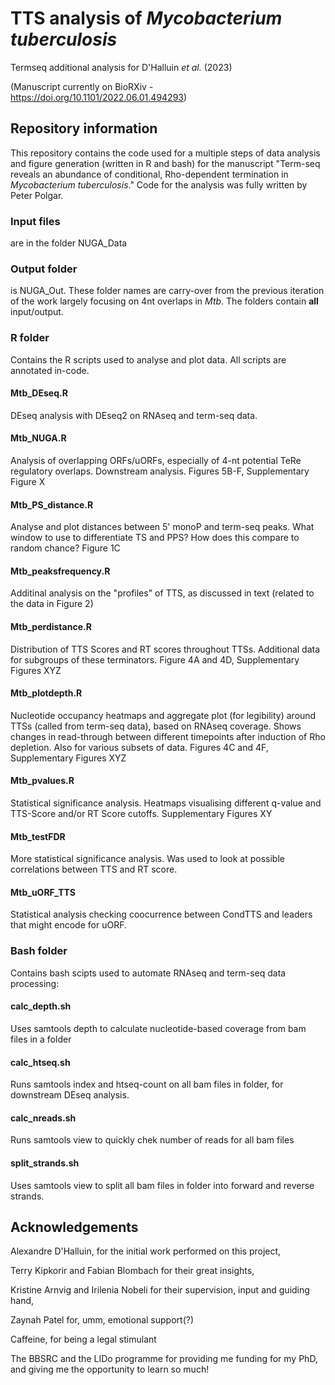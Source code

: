# TTS analysis of _Mycobacterium tuberculosis_
Termseq additional analysis for  D'Halluin _et al._ (2023)

(Manuscript currently on BioRXiv -  https://doi.org/10.1101/2022.06.01.494293)

## Repository information

This repository contains the code used for a multiple steps of data analysis and figure generation (written in R and bash) for the manuscript "Term-seq reveals an abundance of conditional, Rho-dependent termination in _Mycobacterium tuberculosis_."  Code for the analysis was fully written by Peter Polgar.

### Input files
are in the folder NUGA_Data 

### Output folder
is NUGA_Out. These folder names are carry-over from the previous iteration of the work largely focusing on 4nt overlaps in _Mtb_. The folders contain **all** input/output.

### R folder
Contains the R scripts used to analyse and plot data. All scripts are annotated in-code.

#### Mtb_DEseq.R
DEseq analysis with DEseq2 on RNAseq and term-seq data.

#### Mtb_NUGA.R
Analysis of overlapping ORFs/uORFs, especially of 4-nt potential TeRe regulatory overlaps. Downstream analysis.
Figures 5B-F, Supplementary Figure X

#### Mtb_PS_distance.R
Analyse and plot distances between 5' monoP and term-seq peaks. What window to use to differentiate TS and PPS? How does this compare to random chance?
Figure 1C

#### Mtb_peaksfrequency.R
Additinal analysis on the "profiles" of TTS, as discussed in text (related to the data in Figure 2)

#### Mtb_perdistance.R
Distribution of TTS Scores and RT scores throughout TTSs. Additional data for subgroups of these terminators.
Figure 4A and 4D, Supplementary Figures XYZ

#### Mtb_plotdepth.R
Nucleotide occupancy heatmaps and aggregate plot (for legibility) around TTSs (called from term-seq data), based on RNAseq coverage. Shows changes in read-through between different timepoints after induction of Rho depletion. Also for various subsets of data.
Figures 4C and 4F, Supplementary Figures XYZ

#### Mtb_pvalues.R
Statistical significance analysis. Heatmaps visualising different q-value and TTS-Score and/or RT Score cutoffs.
Supplementary Figures XY

#### Mtb_testFDR
More statistical significance analysis. Was used to look at possible correlations between TTS and RT score.

#### Mtb_uORF_TTS
Statistical analysis checking coocurrence between CondTTS and leaders that might encode for uORF.

### Bash folder
Contains bash scipts used to automate RNAseq and term-seq data processing:

#### calc_depth.sh
Uses samtools depth to calculate nucleotide-based coverage from bam files in a folder

#### calc_htseq.sh
Runs samtools index and htseq-count on all bam files in folder, for downstream DEseq analysis.

#### calc_nreads.sh
Runs samtools view to quickly chek number of reads for all bam files

#### split_strands.sh
Uses samtools view to split all bam files in folder into forward and reverse strands. 


## Acknowledgements

Alexandre D'Halluin, for the initial work performed on this project,

Terry Kipkorir and Fabian Blombach for their great insights,

Kristine Arnvig and Irilenia Nobeli for their supervision, input and guiding hand,

Zaynah Patel for, umm, emotional support(?)

Caffeine, for being a legal stimulant

The BBSRC and the LIDo programme for providing me funding for my PhD, and giving me the opportunity to learn so much!
